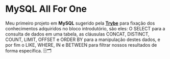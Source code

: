 # MySQL All For One
Meu primeiro projeto em **MySQL** sugerido pela [**Trybe**](https://www.betrybe.com/) para fixação dos conhecimentos adquiridos no bloco introdutório, são eles:
O SELECT para a consulta de dados em uma tabela, as cláusulas CONCAT, DISTINCT, COUNT, LIMIT, OFFSET e ORDER BY para a manipulação destes dados, e por fim o LIKE, WHERE, IN e BETWEEN para filtrar nossos resultados de forma específica. 🗄️🗂️
